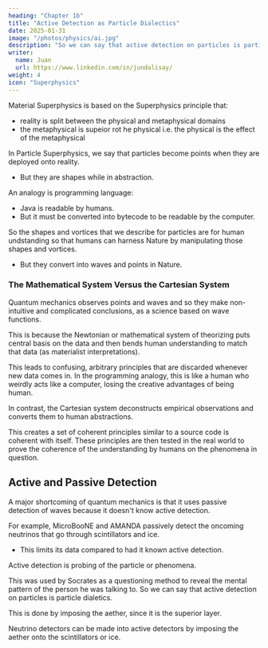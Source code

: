 ```yaml
---
heading: "Chapter 1b"
title: "Active Detection as Particle Dialectics"
date: 2025-01-31  
image: "/photos/physics/ai.jpg"
description: "So we can say that active detection on particles is particle dialetics."
writer:
  name: Juan
  url: https://www.linkedin.com/in/jundalisay/
weight: 4
icon: "Superphysics"
---
```




Material Superphysics is based on the Superphysics principle that:
- reality is split between the physical and metaphysical domains
- the metaphysical is supeior rot he physical i.e. the physical is the effect of the metaphysical

In Particle Superphysics, we say that particles become points when they are deployed onto reality.
- But they are shapes while in abstraction.

An analogy is programming language:
- Java is readable by humans.
- But it must be converted into bytecode to be readable by the computer. 

So the shapes and vortices that we describe for particles are for human undstanding so that humans can harness Nature by manipulating those shapes and vortices.
- But they convert into waves and points in Nature.


### The Mathematical System Versus the Cartesian System

Quantum mechanics observes points and waves and so they make non-intuitive and complicated conclusions, as a science based on wave functions. 

This is because the Newtonian or mathematical system of theorizing puts central basis on the data and then bends human understanding to match that data (as materialist interpretations). 

This leads to confusing, arbitrary principles that are discarded whenever new data comes in. In the programming analogy, this is like a human who weirdly acts like a computer, losing the creative advantages of being human.

In contrast, the Cartesian system deconstructs empirical observations and converts them to human abstractions. 

This creates a set of coherent principles similar to a source code is coherent with itself. These principles are then tested in the real world to prove the coherence of the understanding by humans on the phenomena in question. 


## Active and Passive Detection

A major shortcoming of quantum mechanics is that it uses passive detection of waves because it doesn't know active detection. 

For example, MicroBooNE and AMANDA passively detect the oncoming neutrinos that go through scintillators and ice.
- This limits its data compared to had it known active detection. 

Active detection is probing of the particle or phenomena.

This was used by Socrates as a questioning method to reveal the mental pattern of the person he was talking to. So we can say that active detection on particles is particle dialetics. 

This is done by imposing the aether, since it is the superior layer.

Neutrino detectors can be made into active detectors by imposing the aether onto the scintillators or ice. 


<!-- PASSIVELY detecting neutrinos instead of ACTIVELY detecting them.  -->